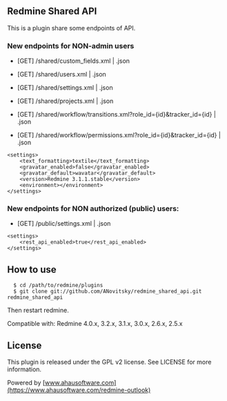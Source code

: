 Redmine Shared API
-------

This is a plugin share some endpoints of API.

### New endpoints for NON-admin users

* [GET] /shared/custom_fields.xml | .json
* [GET] /shared/users.xml | .json
* [GET] /shared/settings.xml | .json
* [GET] /shared/projects.xml | .json

* [GET] /shared/workflow/transitions.xml?role_id={id}&tracker_id={id} | .json
* [GET] /shared/workflow/permissions.xml?role_id={id}&tracker_id={id} | .json

```
<settings>
    <text_formatting>textile</text_formatting>
    <gravatar_enabled>false</gravatar_enabled>
    <gravatar_default>wavatar</gravatar_default>
    <version>Redmine 3.1.1.stable</version>
    <environment></environment>
</settings>
```

### New endpoints for NON authorized (public) users:

* [GET] /public/settings.xml | .json

```
<settings>
	<rest_api_enabled>true</rest_api_enabled>
</settings>
```

How to use
-------
```
  $ cd /path/to/redmine/plugins
  $ git clone git://github.com/ANovitsky/redmine_shared_api.git redmine_shared_api
```
Then restart redmine.

Compatible with:	Redmine 4.0.x, 3.2.x, 3.1.x, 3.0.x, 2.6.x, 2.5.x

License
-------

This plugin is released under the GPL v2 license. See
LICENSE for more information.

Powered by [www.ahausoftware.com](https://www.ahausoftware.com/redmine-outlook) 
